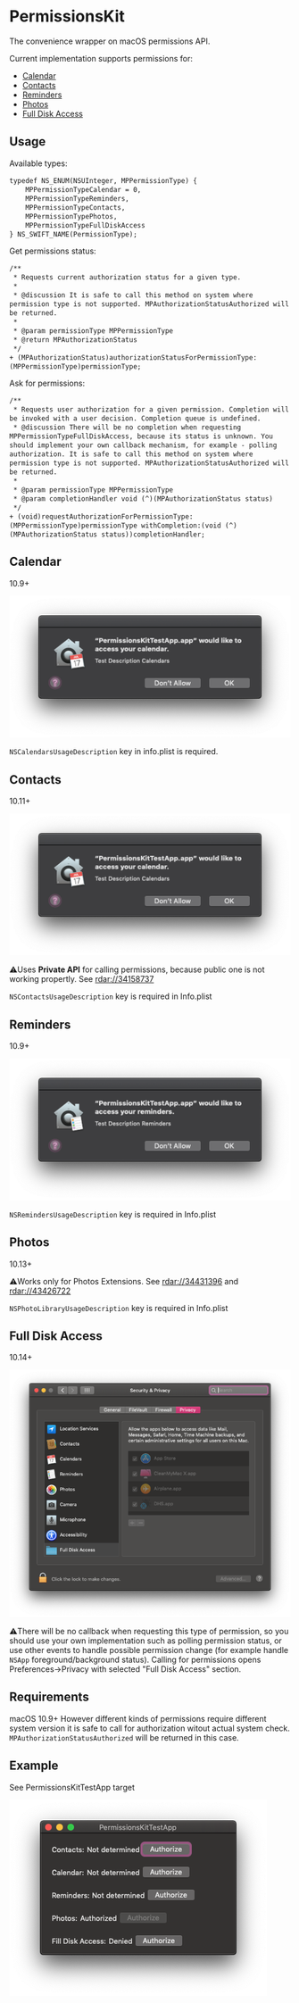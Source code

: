 # PermissionsKit

The convenience wrapper on macOS permissions API. 

Current implementation supports permissions for: 

* [Calendar](#calendar)
* [Contacts](#contacts)
* [Reminders](#reminders)
* [Photos](#photos)
* [Full Disk Access](#full-disk-access)

## Usage

Available types:
```objc
typedef NS_ENUM(NSUInteger, MPPermissionType) {
    MPPermissionTypeCalendar = 0,
    MPPermissionTypeReminders,
    MPPermissionTypeContacts,
    MPPermissionTypePhotos,
    MPPermissionTypeFullDiskAccess
} NS_SWIFT_NAME(PermissionType);
```

Get permissions status:
```objc
/**
 * Requests current authorization status for a given type.
 *
 * @discussion It is safe to call this method on system where permission type is not supported. MPAuthorizationStatusAuthorized will be returned.
 *
 * @param permissionType MPPermissionType
 * @return MPAuthorizationStatus
 */
+ (MPAuthorizationStatus)authorizationStatusForPermissionType:(MPPermissionType)permissionType;
```

Ask for permissions:
```objc
/**
 * Requests user authorization for a given permission. Completion will be invoked with a user decision. Completion queue is undefined.
 * @discussion There will be no completion when requesting MPPermissionTypeFullDiskAccess, because its status is unknown. You should implement your own callback mechanism, for example - polling authorization. It is safe to call this method on system where permission type is not supported. MPAuthorizationStatusAuthorized will be returned.
 *
 * @param permissionType MPPermissionType
 * @param completionHandler void (^)(MPAuthorizationStatus status)
 */
+ (void)requestAuthorizationForPermissionType:(MPPermissionType)permissionType withCompletion:(void (^)(MPAuthorizationStatus status))completionHandler;
```

## Calendar
10.9+

![Calendar](https://github.com/MacPaw/PermissionsKit/raw/master/Screenshots/calendar.png)

`NSCalendarsUsageDescription` key in info.plist is required.

## Contacts
10.11+

![Contacts](https://github.com/MacPaw/PermissionsKit/raw/master/Screenshots/calendar.png)

:warning:Uses **Private API** for calling permissions, because public one is not working propertly. See [rdar://34158737](http://www.openradar.me/34158737)

`NSContactsUsageDescription` key is required in Info.plist

## Reminders
10.9+

![Reminders](https://github.com/MacPaw/PermissionsKit/raw/master/Screenshots/reminders.png)

`NSRemindersUsageDescription` key is required in Info.plist

## Photos
10.13+

:warning:Works only for Photos Extensions. See [rdar://34431396](http://www.openradar.me/34431396) and [rdar://43426722](http://www.openradar.me/43426722)

`NSPhotoLibraryUsageDescription` key is required in Info.plist

## Full Disk Access
10.14+

![FDA](https://github.com/MacPaw/PermissionsKit/raw/master/Screenshots/full_disk_access.png)

:warning:There will be no callback when requesting this type of permission, so you should use your own implementation such as polling permission status, or use other events to handle possible permission change (for example handle `NSApp` foreground/background status).
Calling for permissions opens Preferences->Privacy with selected "Full Disk Access" section. 

## Requirements

macOS 10.9+
However different kinds of permissions require different system version it is safe to call for authorization witout actual system check. `MPAuthorizationStatusAuthorized` will be returned in this case.

## Example 

See PermissionsKitTestApp target

![TestAppScreenshot](https://github.com/MacPaw/PermissionsKit/raw/master/Screenshots/test_app.png)
